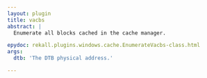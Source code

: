 ```yaml
---
layout: plugin
title: vacbs
abstract: |
  Enumerate all blocks cached in the cache manager.

epydoc: rekall.plugins.windows.cache.EnumerateVacbs-class.html
args:
  dtb: 'The DTB physical address.'

---
```


